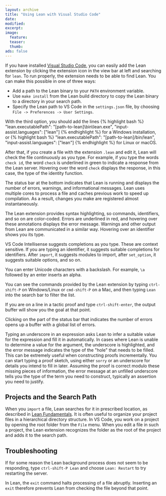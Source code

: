 ```yaml
---
layout: archive
title: "Using Lean with Visual Studio Code"
date:
modified:
excerpt:
image:
  feature:
  teaser:
  thumb:
ads: false
---
```


If you have installed [Visual Studio Code](https://code.visualstudio.com/), you can easily add the Lean extension by clicking the extension icon in the view bar at left and searching for `lean`. To run properly, the extension needs to be able to find Lean. You can make this possible in one of three ways:

- Add a path to the Lean binary to your `PATH` environment variable.
- Use `make install` from the Lean build directory to copy the Lean binary to a directory in your search path.
- Specify the Lean path to VS Code in the `settings.json` file, by choosing `File -> Preferences -> User Settings`.

With the third option, you should add the lines
{% highlight bash %}
  "lean.executablePath": "[path-to-lean]\\bin\\lean.exe",
  "input-assist.languages": ["lean"]
{% endhighlight %}
for a Windows installation, or
{% highlight bash %}
  "lean.executablePath": "[path-to-lean]/bin/lean",
  "input-assist.languages": ["lean"]
{% endhighlight %}
for Linux or macOS.

After that, if you create a file with the extension `.lean` and edit it, Lean will check the file continuously as you type. For example, if you type the words `check id`, the word `check` is underlined in green to indicate a response from the Lean server. Hovering over the word `check` displays the response, in this case, the type of the identity function.

The status bar at the bottom indicates that Lean is running and displays the number of errors, warnings, and informational messages. Lean uses multiple cores to process a file and caches previous work to speed up compilation. As a result, changes you make are registered almost instantaneously.

The Lean extension provides syntax highlighting, so commands, identifiers, and so on are color-coded. Errors are underlined in red, and hovering over these annotations displays the error message. Warnings and other output from Lean are communicated in a similar way. Hovering over an identifier shows you its type.

VS Code Intellisense suggests completions as you type. These are context sensitive. If you are typing an identifier, it suggests suitable completions for identifiers. After `import`, it suggests modules to import, after `set_option`, it suggests suitable options, and so on.

You can enter Unicode characters with a backslash. For example, `\a` followed by an enter inserts an alpha. 

You can see the commands provided by the Lean extension by typing `ctrl-shift-P` on Windows/Linux or `cmd-shift-P` on a Mac, and then typing `Lean` into the search bar to filter the list.

If you are on a line in a tactic proof and type `ctrl-shift-enter`, the output buffer will show you the goal at that point.

Clicking on the part of the status bar that indicates the number of errors opens up a buffer with a global list of errors.

Typing an underscore in an expression asks Lean to infer a suitable value for the expression and fill it in automatically. In cases where Lean is unable to determine a value for the argument, the underscore is highlighted, and the error message indicates the type of the "hole" that needs to be filled. This can be extremely useful when constructing proofs incrementally. You can start typing a proof sketch, using either `sorry` or an underscore for details you intend to fill in later. Assuming the proof is correct modulo these missing pieces of information, the error message at an unfilled underscore tells you the type of the term you need to construct, typically an assertion you need to justify.

## Projects and the Search Path

When you `import` a file, Lean searches for it in prescribed location, as described in [Lean Fundamentals](../fundamentals). It is often useful to organize your project files in a hierarchical directory structure. In VS Code, you work on a project by opening the root folder from the `File` menu. When you edit a file in such a project, the Lean extension recognizes the folder as the root of the project and adds it to the search path. 

## Troubleshooting

If for some reason the Lean background process does not seem to be responding, type `ctrl-shift-P Lean` and choose `Lean: Restart` to try restarting the server.

In Lean, the `exit` command halts processing of a file abruptly. Inserting an `exit` therefore prevents Lean from checking the file beyond that point.
